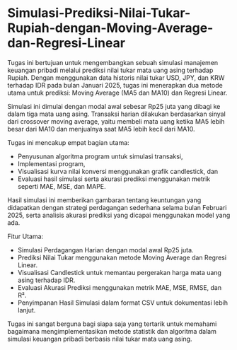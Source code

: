 # Simulasi-Prediksi-Nilai-Tukar-Rupiah-dengan-Moving-Average-dan-Regresi-Linear

Tugas ini bertujuan untuk mengembangkan sebuah simulasi manajemen keuangan pribadi melalui prediksi nilai tukar mata uang asing terhadap Rupiah. Dengan menggunakan data historis nilai tukar USD, JPY, dan KRW terhadap IDR pada bulan Januari 2025, tugas ini menerapkan dua metode utama untuk prediksi: Moving Average (MA5 dan MA10) dan Regresi Linear.

Simulasi ini dimulai dengan modal awal sebesar Rp25 juta yang dibagi ke dalam tiga mata uang asing. Transaksi harian dilakukan berdasarkan sinyal dari crossover moving average, yaitu membeli mata uang ketika MA5 lebih besar dari MA10 dan menjualnya saat MA5 lebih kecil dari MA10.

Tugas ini mencakup empat bagian utama:
- Penyusunan algoritma program untuk simulasi transaksi,
- Implementasi program,
- Visualisasi kurva nilai konversi menggunakan grafik candlestick, dan
- Evaluasi hasil simulasi serta akurasi prediksi menggunakan metrik seperti MAE, MSE, dan MAPE.

Hasil simulasi ini memberikan gambaran tentang keuntungan yang didapatkan dengan strategi perdagangan sederhana selama bulan Februari 2025, serta analisis akurasi prediksi yang dicapai menggunakan model yang ada.

Fitur Utama:
- Simulasi Perdagangan Harian dengan modal awal Rp25 juta.
- Prediksi Nilai Tukar menggunakan metode Moving Average dan Regresi Linear.
- Visualisasi Candlestick untuk memantau pergerakan harga mata uang asing terhadap IDR.
- Evaluasi Akurasi Prediksi menggunakan metrik MAE, MSE, RMSE, dan R².
- Penyimpanan Hasil Simulasi dalam format CSV untuk dokumentasi lebih lanjut.

Tugas ini sangat berguna bagi siapa saja yang tertarik untuk memahami bagaimana mengimplementasikan metode statistik dan algoritma dalam simulasi keuangan pribadi berbasis nilai tukar mata uang asing.

